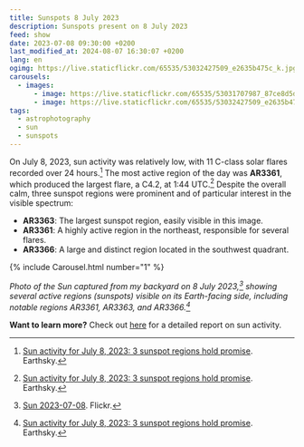 ```yaml
---
title: Sunspots 8 July 2023
description: Sunspots present on 8 July 2023
feed: show
date: 2023-07-08 09:30:00 +0200
last_modified_at: 2024-08-07 16:30:07 +0200
lang: en
ogimg: https://live.staticflickr.com/65535/53032427509_e2635b475c_k.jpg
carousels:
  - images:
      - image: https://live.staticflickr.com/65535/53031707987_87ce8d5d69_k.jpg
      - image: https://live.staticflickr.com/65535/53032427509_e2635b475c_k.jpg
tags:
  - astrophotography
  - sun
  - sunspots
---
```


On July 8, 2023, sun activity was relatively low, with 11 C-class solar flares recorded over 24 hours.[^1] The most active region of the day was **AR3361**, which produced the largest flare, a C4.2, at 1:44 UTC.[^1] Despite the overall calm, three sunspot regions were prominent and of particular interest in the visible spectrum:
- **AR3363**: The largest sunspot region, easily visible in this image.
- **AR3361**: A highly active region in the northeast, responsible for several flares.
- **AR3366**: A large and distinct region located in the southwest quadrant.

{% include Carousel.html number="1" %}

*Photo of the Sun captured from my backyard on 8 July 2023,[^2] showing several active regions (sunspots) visible on its Earth-facing side, including notable regions AR3361, AR3363, and AR3366.[^1]*

**Want to learn more?** Check out [here](https://earthsky.org/sun/sun-activity-archive-for-july-2023) for a detailed report on sun activity.


[^1]: [Sun activity for July 8, 2023: 3 sunspot regions hold promise](https://earthsky.org/sun/sun-activity-archive-for-july-2023/#:~:text=Sun%20activity%20for%20July%208,%202023). Earthsky.
[^2]: [Sun 2023-07-08](https://www.flickr.com/photos/edoardo_tosin/albums/72177720309644539). Flickr.
